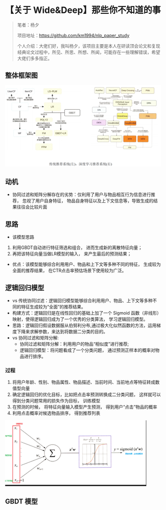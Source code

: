 # 【关于 Wide&Deep】那些你不知道的事

> 笔者：杨夕
>
> 项目地址：https://github.com/km1994/nlp_paper_study
> 
> 个人介绍：大佬们好，我叫杨夕，该项目主要是本人在研读顶会论文和复现经典论文过程中，所见、所思、所想、所闻，可能存在一些理解错误，希望大佬们多多指正。

## 整体框架图

![](img/微信图片_20201018180302.png)

## 动机

- 协同过滤和矩阵分解存在的劣势：仅利用了用户与物品相互行为信息进行推荐， 忽视了用户自身特征， 物品自身特征以及上下文信息等，导致生成的结果往往会比较片面

## 思路

- 该模型思路

1. 利用GBDT自动进行特征筛选和组合， 进而生成新的离散特征向量；
2. 再把该特征向量当做LR模型的输入， 来产生最后的预测结果；

- 优点：该模型能够综合利用用户、物品和上下文等多种不同的特征， 生成较为全面的推荐结果， 在CTR点击率预估场景下使用较为广泛。



## 逻辑回归模型

- vs 传统协同过滤：逻辑回归模型能够综合利用用户、物品、上下文等多种不同的特征生成较为“全面”的推荐结果。
- 构建方式：逻辑回归是在线性回归的基础上加了一个 Sigmoid 函数（非线形）映射，使得逻辑回归成为了一个优秀的分类算法， 学习逻辑回归模型。 
- 思路：逻辑回归假设数据服从伯努利分布,通过极大化似然函数的方法，运用梯度下降来求解参数，来达到将数据二分类的目的。
- vs 协同过滤和矩阵分解:
    - 协同过滤和矩阵分解：利用用户的物品“相似度”进行推荐;
    - 逻辑回归模型：将问题看成了一个分类问题， 通过预测正样本的概率对物品进行排序。
 
 ### 过程
 
 1. 将用户年龄、性别、物品属性、物品描述、当前时间、当前地点等特征转成数值型向量
 2. 确定逻辑回归的优化目标，比如把点击率预测转换成二分类问题， 这样就可以得到分类问题常用的损失作为目标， 训练模型
 3. 在预测的时候， 将特征向量输入模型产生预测， 得到用户“点击”物品的概率
 4. 利用点击概率对候选物品排序， 得到推荐列表
 
 ![](img/20201022155113.png)
 
 ## GBDT 模型



